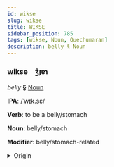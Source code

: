 ```yaml
---
id: wikse
slug: wikse
title: WIKSE
sidebar_position: 785
tags: [wikse, Noun, Quechumaran]
description: belly § Noun
---
```


### wikse&emsp;<span kind="abugida">ʒ̑ȷɐɿ</span>

*belly* **§** [Noun](../../tags/Noun)

**IPA**: /ˈwɪk.sɛ/

**Verb**: to be a belly/stomach

**Noun**: belly/stomach

**Modifier**: belly/stomach-related

<details>
    <summary>Origin</summary>
    Quechua wiksa ['wɪksæ]<br/>
    <em>Quechumaran Language Family</em>
</details>